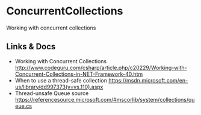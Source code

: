 # ConcurrentCollections
Working with concurrent collections

## Links & Docs

- Working with Concurrent Collections http://www.codeguru.com/csharp/article.php/c20229/Working-with-Concurrent-Collections-in-NET-Framework-40.htm
- When to use a thread-safe collection https://msdn.microsoft.com/en-us/library/dd997373(v=vs.110).aspx
- Thread-unsafe Queue source https://referencesource.microsoft.com/#mscorlib/system/collections/queue.cs

